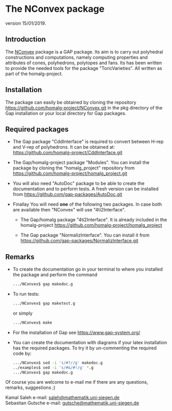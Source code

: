 The NConvex package
=========================

version 15/01/2019.

Introduction
------------
The [NConvex](https://kamalsaleh.github.io/NConvex) package is a GAP package. Its aim is to carry out polyhedral constructions and computations, namely computing properties and attributes of
cones, polyhedrons, polytopes and fans. Its has been written
to provide the needed tools for the package "ToricVarieties". All written as
part of the homalg-project.


Installation
-----------
The package can easily be obtained by cloning the repository 
https://github.com/homalg-project/NConvex.git
in the pkg directory of the Gap installation or your local directory for Gap packages.

Required packages
-----------------

* The Gap package "CddInterface" is required to convert between H-rep and V-rep of polyhedrons. It can be obtained at:
  https://github.com/homalg-project/CddInterface.git
  
* The Gap/homalg-project package "Modules". You can install the package by cloning the "homalg_project" repository from
https://github.com/homalg-project/homalg_project.git

* You will also need "AutoDoc" package to be able to create the documentation and to perform tests. A fresh version can be installed from
https://github.com/gap-packages/AutoDoc.git

* Finallay You will need **one** of the following two packages. In case both are available then "NConvex" will use "4ti2Interface".

  * The Gap/homalg package "4ti2Interface". It is already included in the
  homalg-project https://github.com/homalg-project/homalg_project

  * The Gap package "NormalizInterface". You can install it from 
  https://github.com/gap-packages/NormalizInterface.git





Remarks
-------
* To create the documentation go in your terminal to where you installed the package and 
 perform the command
   ```sh
   .../NConvex$ gap makedoc.g
   ```
* To run tests:
   ```sh
   .../NConvex$ gap maketest.g
   ```
   or simply
   ```sh
   .../NConvex$ make
   ```
* For the installation of Gap see https://www.gap-system.org/

* You can create the documentation with diagrams if your latex installation has the required packages. To try it by un-commenting the
required code by:
   
   ```sh
   .../NConvex$ sed -i 's/#?//g' makedoc.g
   ../examples$ sed -i 's/#&/#!/g' *.g
   .../NConvex$ gap makedoc.g
   ```



Of course you are welcome to e-mail me if there are any questions, remarks, suggestions ;)
  
  Kamal Saleh e-mail: saleh@mathematik.uni-siegen.de \
  Sebastian Gutsche e-mail:
  gutsche@mathematik.uni-siegen.de
  
